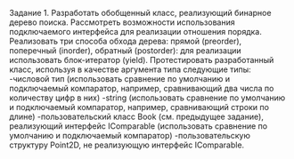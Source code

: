   Задание 1.
  Разработать обобщенный класс, реализующий бинарное дерево поиска. Рассмотреть возможности использования подключаемого интерфейса для реализации отношения порядка. 
  Реализовать три способа обхода дерева: прямой (preorder), поперечный (inorder), обратный (postorder): для реализации использовать блок-итератор (yield). 
  Протестировать разработанный класс, используя в качестве аргумента типа следующие типы:
   -числовой тип (использовать сравнение по умолчанию и подключаемый компаратор, например, сравнивающий два числа по количеству цифр в них)
   -string (использовать сравнение по умолчанию и подключаемый компаратор, например, сравнивающий строки по длине)
   -пользовательский класс Book (см. предыдущее задание), реализующий интерфейс IComparable (использовать сравнение по умолчанию и подключаемый компаратор)
   -пользовательскую структуру Point2D, не реализующую интерфейс IComparable.
